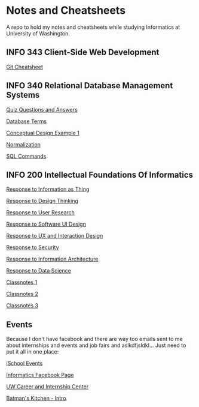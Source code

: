 Notes and Cheatsheets
=====================
A repo to hold my notes and cheatsheets while studying Informatics at University of Washington.

INFO 343 Client-Side Web Development
------------------------------------
[Git Cheatsheet](git-cheatsheet.md)

INFO 340 Relational Database Management Systems
-----------------------------------------------
[Quiz Questions and Answers](info340-quizzes.md)

[Database Terms](database-terms.md)

[Conceptual Design Example 1](conceptual-design-example-1.md)

[Normalization](normalization.md)

[SQL Commands](sql-commands.md)

INFO 200 Intellectual Foundations Of Informatics
------------------------------------------------
[Response to Information as Thing](response-to-information-as-thing.md)

[Response to Design Thinking](response-to-design-thinking.md)

[Response to User Research](response-to-user-research.md)

[Response to Software UI Design](response-to-ui-design.md)

[Response to UX and Interaction Design](response-to-ux-and-interaction-design.md)

[Response to Security](response-to-security.md)

[Response to Information Architecture](response-to-information-architecture.md)

[Response to Data Science](response-to-data-science.md)

[Classnotes 1](info200-classnotes-1.md)

[Classnotes 2](info200-classnotes-2.md)

[Classnotes 3](info200-classnotes-3.md)


Events
------
Because I don't have facebook and there are way too emails sent to me about internships and events and job fairs and aslkdfjsldkl... Just need to put it all in one place:

[iSchool Events](https://ischool.uw.edu/events)

[Informatics Facebook Page](https://www.facebook.com/login/?next=https%3A%2F%2Fwww.facebook.com%2Fgroups%2Finfo.uw%2F)

[UW Career and Internship Center](http://careers.uw.edu/events/student/)

[Batman's Kitchen - Intro](https://docs.google.com/presentation/d/1Pz4m4Eqw0Au7e1-UFjjWLk7-sJHBXgZK8AMVUWu3vzY/edit#slide=id.p4)